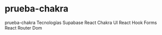 # prueba-chakra
prueba-chakra
Tecnologías
Supabase
React
Chakra UI
React Hook Forms
React Router Dom